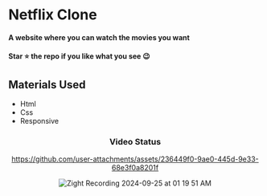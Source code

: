 <div><h1>Netflix Clone</h1></div>
<h4>A website where you can watch the movies you want</h4>
 <h4>Star ⭐ the repo if you like what you see 😉 </h4>
 <div>
 <h2>Materials Used</h2>
 <ul>
   <li>Html</li>
   <li>Css</li>
   <li>Responsive</li>
 </ul>  
 </di>
 

<div align='center'><h3>Video Status</h3></div>
<div align='center'>

https://github.com/user-attachments/assets/236449f0-9ae0-445d-9e33-68e3f0a8201f

![Zight Recording 2024-09-25 at 01 19 51 AM](https://github.com/user-attachments/assets/b999bca0-a876-4b72-b87f-10446e8495c8)

</div>



  






